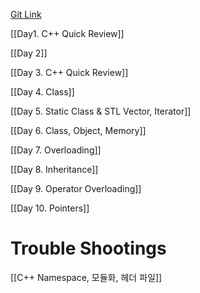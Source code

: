 [Git Link](https://github.com/phoenixx1/Robert-Lafore)

[[Day1. C++ Quick Review]]

[[Day 2]]

[[Day 3. C++ Quick Review]]

[[Day 4. Class]]

[[Day 5. Static Class & STL Vector, Iterator]]

[[Day 6. Class, Object, Memory]]

[[Day 7. Overloading]]

[[Day 8. Inheritance]]

[[Day 9. Operator Overloading]]

[[Day 10. Pointers]]




# Trouble Shootings

[[C++ Namespace, 모듈화, 헤더 파일]]